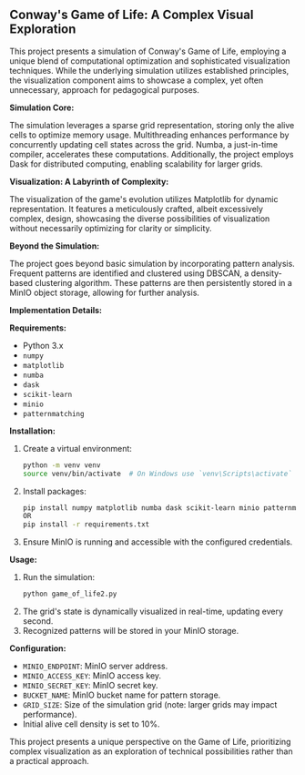 ## Conway's Game of Life: A Complex Visual Exploration

This project presents a simulation of Conway's Game of Life, employing a unique blend of computational optimization and sophisticated visualization techniques. While the underlying simulation utilizes established principles, the visualization component aims to showcase a complex, yet often unnecessary, approach for pedagogical purposes.

**Simulation Core:**

The simulation leverages a sparse grid representation, storing only the alive cells to optimize memory usage. Multithreading enhances performance by concurrently updating cell states across the grid. Numba, a just-in-time compiler, accelerates these computations. Additionally, the project employs Dask for distributed computing, enabling scalability for larger grids.

**Visualization: A Labyrinth of Complexity:**

The visualization of the game's evolution utilizes Matplotlib for dynamic representation.  It features a meticulously crafted, albeit excessively complex, design, showcasing the diverse possibilities of visualization without necessarily optimizing for clarity or simplicity.

**Beyond the Simulation:**

The project goes beyond basic simulation by incorporating pattern analysis.  Frequent patterns are identified and clustered using DBSCAN, a density-based clustering algorithm. These patterns are then persistently stored in a MinIO object storage, allowing for further analysis.

**Implementation Details:**

**Requirements:**

* Python 3.x
* `numpy`
* `matplotlib`
* `numba`
* `dask`
* `scikit-learn`
* `minio`
* `patternmatching`

**Installation:**

1. Create a virtual environment:
   ```bash
   python -m venv venv
   source venv/bin/activate  # On Windows use `venv\Scripts\activate`
   ```
2. Install packages:
   ```bash
   pip install numpy matplotlib numba dask scikit-learn minio patternmatching
   OR 
   pip install -r requirements.txt
   ```
3. Ensure MinIO is running and accessible with the configured credentials.

**Usage:**

1. Run the simulation:
   ```bash
   python game_of_life2.py
   ```
2. The grid's state is dynamically visualized in real-time, updating every second.
3. Recognized patterns will be stored in your MinIO storage.

**Configuration:**

* `MINIO_ENDPOINT`: MinIO server address.
* `MINIO_ACCESS_KEY`: MinIO access key.
* `MINIO_SECRET_KEY`: MinIO secret key.
* `BUCKET_NAME`: MinIO bucket name for pattern storage.
* `GRID_SIZE`: Size of the simulation grid (note: larger grids may impact performance).
* Initial alive cell density is set to 10%.

This project presents a unique perspective on the Game of Life, prioritizing complex visualization as an exploration of technical possibilities rather than a practical approach. 
